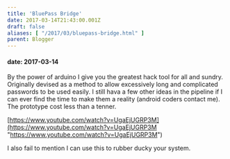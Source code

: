```yaml
---
title: 'BluePass Bridge'
date: 2017-03-14T21:43:00.001Z
draft: false
aliases: [ "/2017/03/bluepass-bridge.html" ]
parent: Blogger
---
```

#### date: 2017-03-14

By the power of arduino I give you the greatest hack tool for all and sundry. Originally devised as a method to allow excessively long and complicated passwords to be used easily. I still hava a few other ideas in the pipeline if I can ever find the time to make them a reality (android coders contact me).  The prototype cost less than a tenner.

[https://www.youtube.com/watch?v=UgaEjUGRP3M](https://www.youtube.com/watch?v=UgaEjUGRP3M "https://www.youtube.com/watch?v=UgaEjUGRP3M")

I also fail to mention I can use this to rubber ducky your system.